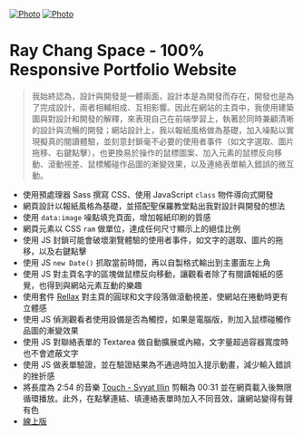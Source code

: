 [![Photo](https://github.com/raychang2017/raychang-space/blob/master/img/%E8%9E%A2%E5%B9%95%E5%BF%AB%E7%85%A7%202020-05-05%20%E4%B8%8B%E5%8D%882.01.58.png?raw=true)](https://dribbble.com/raychangdesign)
[![Photo](https://cdn.dribbble.com/users/3800131/screenshots/11317150/media/08465ea718d17273f4800b2f490e65e7.png)](https://dribbble.com/raychangdesign)

# Ray Chang Space - 100% Responsive Portfolio Website

> 我始終認為，設計與開發是一體兩面，設計本是為開發而存在，開發也是為了完成設計，兩者相輔相成、互相影響。因此在網站的主頁中，我使用建築圖與對設計和開發的解釋，來表現自己在前端學習上，執著於同時兼顧清晰的設計與流暢的開發；網站設計上，我以報紙風格做為基礎，加入噪點以實現擬真的閱讀體驗，並刻意封鎖毫不必要的使用者事件（如文字選取、圖片拖移、右鍵點擊），也更換易於操作的鼠標圖案、加入元素的鼠標反向移動、滾動視差、鼠標觸碰作品圖的漸變效果，以及連絡表單輸入錯誤的微互動。

- 使用預處理器 Sass 撰寫 CSS、使用 JavaScript `class` 物件導向式開發
- 網頁設計以報紙風格為基礎，並搭配聖保羅教堂點出我對設計與開發的想法
- 使用 `data:image` 噪點填充頁面，增加報紙印刷的質感
- 網頁元素以 CSS `ram` 做單位，達成任何尺寸顯示上的絕佳比例
- 使用 JS 封鎖可能會破壞瀏覽體驗的使用者事件，如文字的選取、圖片的拖移，以及右鍵點擊
- 使用 JS `new Date()` 抓取當前時間，再以自製格式輸出到主畫面左上角
- 使用 JS 對主頁名字的區塊做鼠標反向移動，讓觀看者除了有閱讀報紙的感覺，也得到與網站元素互動的樂趣
- 使用套件 [Rellax](https://dixonandmoe.com/rellax/) 對主頁的圓球和文字段落做滾動視差，使網站在捲動時更有立體感
- 使用 JS 偵測觀看者使用設備是否為觸控，如果是電腦版，則加入鼠標碰觸作品圖的漸變效果
- 使用 JS 對聯絡表單的 Textarea 做自動擴展或內縮，文字量超過容器寬度時也不會遮蔽文字
- 使用 JS 做表單驗證，並在驗證結果為不通過時加入提示動畫，減少輸入錯誤的挫折感
- 將長度為 2:54 的音樂 [Touch - Svyat Illin](https://icons8.com/music/search/touch) 剪輯為 00:31 並在網頁載入後無限循環播放。此外，在點擊連結、填連絡表單時加入不同音效，讓網站變得有聲有色
- [線上版](https://raychang2017.github.io/raychang-space/)